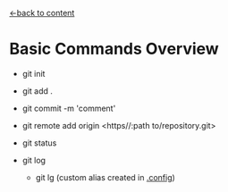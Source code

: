 [←back to content](https://github.com/pytherik/learning-git/wiki/Content)
# Basic Commands Overview

- git init
- git add .
- git commit -m 'comment'
- git remote add origin <https//:path to/repository.git>

- git status
- git log 
  - git lg (custom alias created in [.config](https://github.com/pytherik/learning-git/wiki/Configuration))

